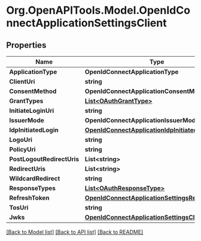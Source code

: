 # Org.OpenAPITools.Model.OpenIdConnectApplicationSettingsClient

## Properties

Name | Type | Description | Notes
------------ | ------------- | ------------- | -------------
**ApplicationType** | **OpenIdConnectApplicationType** |  | [optional] 
**ClientUri** | **string** |  | [optional] 
**ConsentMethod** | **OpenIdConnectApplicationConsentMethod** |  | [optional] 
**GrantTypes** | [**List&lt;OAuthGrantType&gt;**](OAuthGrantType.md) |  | [optional] 
**InitiateLoginUri** | **string** |  | [optional] 
**IssuerMode** | **OpenIdConnectApplicationIssuerMode** |  | [optional] 
**IdpInitiatedLogin** | [**OpenIdConnectApplicationIdpInitiatedLogin**](OpenIdConnectApplicationIdpInitiatedLogin.md) |  | [optional] 
**LogoUri** | **string** |  | [optional] 
**PolicyUri** | **string** |  | [optional] 
**PostLogoutRedirectUris** | **List&lt;string&gt;** |  | [optional] 
**RedirectUris** | **List&lt;string&gt;** |  | [optional] 
**WildcardRedirect** | **string** |  | [optional] 
**ResponseTypes** | [**List&lt;OAuthResponseType&gt;**](OAuthResponseType.md) |  | [optional] 
**RefreshToken** | [**OpenIdConnectApplicationSettingsRefreshToken**](OpenIdConnectApplicationSettingsRefreshToken.md) |  | [optional] 
**TosUri** | **string** |  | [optional] 
**Jwks** | [**OpenIdConnectApplicationSettingsClientKeys**](OpenIdConnectApplicationSettingsClientKeys.md) |  | [optional] 

[[Back to Model list]](../README.md#documentation-for-models) [[Back to API list]](../README.md#documentation-for-api-endpoints) [[Back to README]](../README.md)


